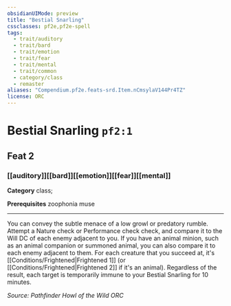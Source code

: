 ```yaml
---
obsidianUIMode: preview
title: "Bestial Snarling"
cssclasses: pf2e,pf2e-spell
tags:
  - trait/auditory
  - trait/bard
  - trait/emotion
  - trait/fear
  - trait/mental
  - trait/common
  - category/class
  - remaster
aliases: "Compendium.pf2e.feats-srd.Item.nCmsylaV144Pr4TZ"
license: ORC
---
```

# Bestial Snarling `pf2:1`
## Feat 2
### [[auditory]][[bard]][[emotion]][[fear]][[mental]]

**Category** class; 



**Prerequisites** zoophonia muse
* * *
You can convey the subtle menace of a low growl or predatory rumble. Attempt a Nature check or Performance check check, and compare it to the Will DC of each enemy adjacent to you. If you have an animal minion, such as an animal companion or summoned animal, you can also compare it to each enemy adjacent to them. For each creature that you succeed at, it's [[Conditions/Frightened|Frightened 1]] (or [[Conditions/Frightened|Frightened 2]] if it's an animal). Regardless of the result, each target is temporarily immune to your Bestial Snarling for 10 minutes.

*Source: Pathfinder Howl of the Wild*
*ORC*